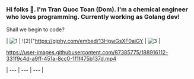 ### Hi folks 👋. I'm Tran Quoc Toan (Dom). I'm a chemical engineer who loves programming. Currently working as Golang dev!
Shall we begin to code?

| ![1](https://media-exp1.licdn.com/dms/image/C4D22AQGzebpILsqeaA/feedshare-shrink_800/0/1630224419505?e=1665619200&v=beta&t=9i9J0xqxvLn6Mk5RnPHIk7gqZtvxEGlHFH1teQwVS10) | ![2]("https://giphy.com/embed/13HgwGsXF0aiGY | ![3](https://media1.giphy.com/media/Y07ur2ElqAvSqVNauQ/giphy.gif) |

https://user-images.githubusercontent.com/87385775/188916112-331f9c4d-a9ff-451a-8cc0-1f1f475b137d.mp4


| --- | --- | --- |

